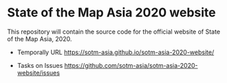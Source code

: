 # State of the Map Asia 2020 website

This repository will contain the source code for the official website of State of the Map Asia, 2020.


* Temporally URL
https://sotm-asia.github.io/sotm-asia-2020-website/

* Tasks on Issues
https://github.com/sotm-asia/sotm-asia-2020-website/issues
